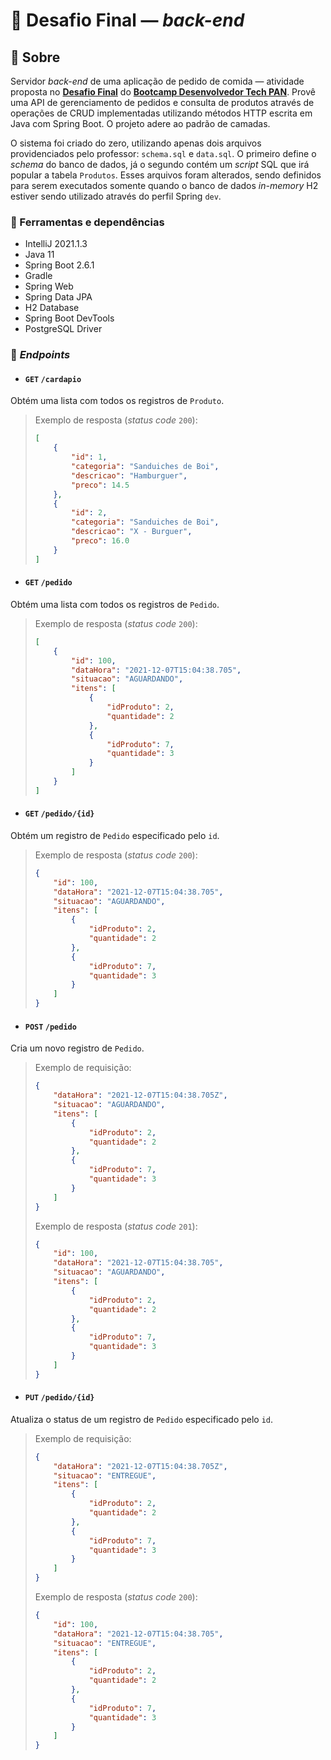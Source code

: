 # 🍃 Desafio Final — *back-end*

## 📃 Sobre

Servidor *back-end* de uma aplicação de pedido de comida — atividade proposta no **[Desafio Final](../)** do **[Bootcamp Desenvolvedor Tech PAN](../../../../)**. Provê uma API de gerenciamento de pedidos e consulta de produtos através de operações de CRUD implementadas utilizando métodos HTTP escrita em Java com Spring Boot. O projeto adere ao padrão de camadas.

O sistema foi criado do zero, utilizando apenas dois arquivos providenciados pelo professor: `schema.sql` e `data.sql`. O primeiro define o *schema* do banco de dados, já o segundo contém um *script* SQL que irá popular a tabela `Produtos`. Esses arquivos foram alterados, sendo definidos para serem executados somente quando o banco de dados *in-memory* H2 estiver sendo utilizado através do perfil Spring `dev`.

### 🔋 Ferramentas e dependências

- IntelliJ 2021.1.3
- Java 11
- Spring Boot 2.6.1
- Gradle
- Spring Web
- Spring Data JPA
- H2 Database
- Spring Boot DevTools
- PostgreSQL Driver

### 📍 *Endpoints*

- #### `GET`   `/cardapio`

Obtém uma lista com todos os registros de `Produto`.

> Exemplo de resposta (*status code* `200`):
>
> ```json
> [
>     {
>         "id": 1,
>         "categoria": "Sanduiches de Boi",
>         "descricao": "Hamburguer",
>         "preco": 14.5
>     },
>     {
>         "id": 2,
>         "categoria": "Sanduiches de Boi",
>         "descricao": "X - Burguer",
>         "preco": 16.0
>     }
> ]
> ```

- #### `GET`   `/pedido`

Obtém uma lista com todos os registros de `Pedido`.

> Exemplo de resposta (*status code* `200`):
>
> ```json
> [
>     {
>         "id": 100,
>         "dataHora": "2021-12-07T15:04:38.705",
>         "situacao": "AGUARDANDO",
>         "itens": [
>             {
>                 "idProduto": 2,
>                 "quantidade": 2
>             },
>             {
>                 "idProduto": 7,
>                 "quantidade": 3
>             }
>         ]
>     }
> ]
> ```

- #### `GET`   `/pedido/{id}`

Obtém um registro de `Pedido` especificado pelo `id`.

> Exemplo de resposta (*status code* `200`):
>
> ```json
> {
>     "id": 100,
>     "dataHora": "2021-12-07T15:04:38.705",
>     "situacao": "AGUARDANDO",
>     "itens": [
>         {
>             "idProduto": 2,
>             "quantidade": 2
>         },
>         {
>             "idProduto": 7,
>             "quantidade": 3
>         }
>     ]
> }
> ```

- #### `POST` `/pedido`

Cria um novo registro de `Pedido`.

> Exemplo de requisição:
>
> ```json
> {
>     "dataHora": "2021-12-07T15:04:38.705Z",
>     "situacao": "AGUARDANDO",
>     "itens": [
>         {
>             "idProduto": 2,
>             "quantidade": 2
>         },
>         {
>             "idProduto": 7,
>             "quantidade": 3
>         }
>     ]
> }
> ```
>
> Exemplo de resposta (*status code* `201`):
>
> ```json
> {
>     "id": 100,
>     "dataHora": "2021-12-07T15:04:38.705",
>     "situacao": "AGUARDANDO",
>     "itens": [
>         {
>             "idProduto": 2,
>             "quantidade": 2
>         },
>         {
>             "idProduto": 7,
>             "quantidade": 3
>         }
>     ]
> }
> ```

- #### `PUT`   `/pedido/{id}`

Atualiza o status de um registro de `Pedido` especificado pelo `id`.

> Exemplo de requisição:
>
> ```json
> {
>     "dataHora": "2021-12-07T15:04:38.705Z",
>     "situacao": "ENTREGUE",
>     "itens": [
>         {
>             "idProduto": 2,
>             "quantidade": 2
>         },
>         {
>             "idProduto": 7,
>             "quantidade": 3
>         }
>     ]
> }
> ```
>
> Exemplo de resposta (*status code* `200`):
>
> ```json
> {
>     "id": 100,
>     "dataHora": "2021-12-07T15:04:38.705",
>     "situacao": "ENTREGUE",
>     "itens": [
>         {
>             "idProduto": 2,
>             "quantidade": 2
>         },
>         {
>             "idProduto": 7,
>             "quantidade": 3
>         }
>     ]
> }
> ```